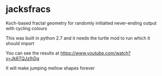 # jacksfracs
Koch-based fractal geometry for randomly initialted never-ending output with cycling colours

This was built in python 2.7 and it needs the turtle mod to run which it should import

You can see the results at https://www.youtube.com/watch?v=Jk6TQJzIhDg

It will make jumping mellow shapes forever



